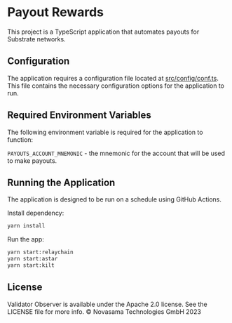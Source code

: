 # Payout Rewards
This project is a TypeScript application that automates payouts for Substrate networks.

## Configuration
The application requires a configuration file located at [src/config/conf.ts](src/config/conf.ts). This file contains the necessary configuration options for the application to run.

## Required Environment Variables
The following environment variable is required for the application to function:

`PAYOUTS_ACCOUNT_MNEMONIC` - the mnemonic for the account that will be used to make payouts.

## Running the Application
The application is designed to be run on a schedule using GitHub Actions.

Install dependency:
```bash
yarn install
```

Run the app:
```bash
yarn start:relaychain
yarn start:astar
yarn start:kilt
```

## License
Validator Observer is available under the Apache 2.0 license. See the LICENSE file for more info.
© Novasama Technologies GmbH 2023
